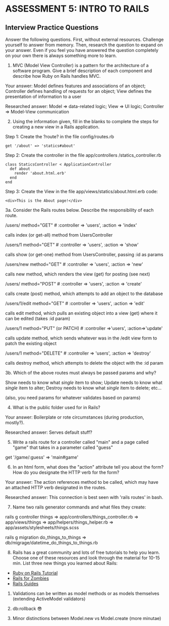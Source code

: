 # ASSESSMENT 5: INTRO TO RAILS
## Interview Practice Questions

Answer the following questions. First, without external resources. Challenge yourself to answer from memory. Then, research the question to expand on your answer. Even if you feel you have answered the question completely on your own there is always something more to learn.

1. MVC (Model View Controller) is a pattern for the architecture of a software program. Give a brief description of each component and describe how Ruby on Rails handles MVC.

  Your answer: Model defines features and associations of an object;
               Controller defines handling of requests for an object;
               View defines the presentation of information to a user

  Researched answer: Model => data-related logic;
                     View => UI logic;
                     Controller => Model-View communication



2. Using the information given, fill in the blanks to complete the steps for creating a new view in a Rails application.

  Step 1: Create the ?route? in the file config/routes.rb
  ```
  get '/about' => 'statics#about'
  ```

  Step 2: Create the controller in the file app/controllers
  /statics_controller.rb
  ```
  class StaticsController < ApplicationController
    def about
      render 'about.html.erb'
    end
  end
  ```

  Step 3: Create the View in the file app/views/statics/about.html.erb
  code:
  ```
  <div>This is the About page!</div>
  ```


3a. Consider the Rails routes below. Describe the responsibility of each route.

/users/       method="GET"     # :controller => 'users', :action => 'index'

calls index (or get-all) method from UsersController

/users/1      method="GET"     # :controller => 'users', :action => 'show'

calls show (or get-one) method from UsersController, passing :id as params

/users/new    method="GET"     # :controller => 'users', :action => 'new'

calls new method, which renders the view (get) for posting (see next)

/users/       method="POST"    # :controller => 'users', :action => 'create'

calls create (post) method, which attempts to add an object to the database

/users/1/edit method="GET"     # :controller => 'users', :action => 'edit'

calls edit method, which pulls an existing object into a view (get) where it
can be edited (takes :id param)

/users/1      method="PUT" (or PATCH) # :controller =>'users', :action=>'update'

calls update method, which sends whatever was in the /edit view form to patch
the existing object

/users/1      method="DELETE"  # :controller => 'users', :action => 'destroy'

calls destroy method, which attempts to delete the object with the :id param

3b. Which of the above routes must always be passed params and why?

  Show needs to know what _single_ item to show;
  Update needs to know what _single_ item to alter;
  Destroy needs to know what _single_ item to delete; etc...

  (also, you need params for whatever validates based on params)

4. What is the public folder used for in Rails?

  Your answer: Boilerplate or rote circumstances (during production, mostly?).

  Researched answer: Serves default stuff?



5. Write a rails route for a controller called "main" and a page called "game" that takes in a parameter called "guess"

  get '/game/:guess' => 'main#game'


6. In an html form, what does the "action" attribute tell you about the form? How do you designate the HTTP verb for the form?

  Your answer: The action references method to be called, which may have an
  attached HTTP verb designated in the routes.

  Researched answer: This connection is best seen with 'rails routes' in bash.


7. Name two rails generator commands and what files they create:

  rails g controller things
    => app/controllers/things_controller.rb
    => app/views/things
    => app/helpers/things_helper.rb
    => app/assets/stylesheets/things.scss

  rails g migration do_things_to_things
    => db/migrage/datetime_do_things_to_things.rb



8. Rails has a great community and lots of free tutorials to help you learn. Choose one of these resources and look through the material for 10-15 min. List three new things you learned about Rails:
- [Ruby on Rails Tutorial](https://www.tutorialspoint.com/ruby-on-rails/index.htm)
- [Rails for Zombies](http://railsforzombies.org)
- [Rails Guides](http://guides.rubyonrails.org/getting_started.html)

1. Validations can be written as model methods or as models themselves
(extending ActiveModel validators)

2. db:rollback 😎

3. Minor distinctions between Model.new vs Model.create (more minutae)
